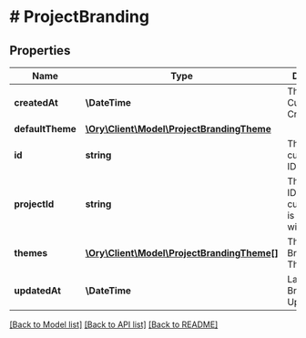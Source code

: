 # # ProjectBranding

## Properties

Name | Type | Description | Notes
------------ | ------------- | ------------- | -------------
**createdAt** | **\DateTime** | The Customization Creation Date | [readonly]
**defaultTheme** | [**\Ory\Client\Model\ProjectBrandingTheme**](ProjectBrandingTheme.md) |  |
**id** | **string** | The customization ID. | [readonly]
**projectId** | **string** | The Project&#39;s ID this customization is associated with |
**themes** | [**\Ory\Client\Model\ProjectBrandingTheme[]**](ProjectBrandingTheme.md) | The Project Branding Themes |
**updatedAt** | **\DateTime** | Last Time Branding was Updated | [readonly]

[[Back to Model list]](../../README.md#models) [[Back to API list]](../../README.md#endpoints) [[Back to README]](../../README.md)
